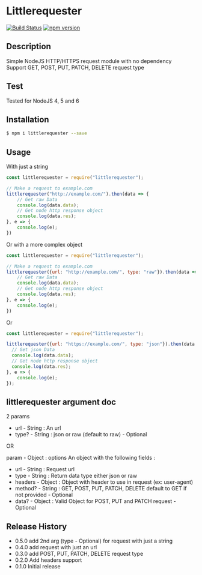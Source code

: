 # Littlerequester

[![Build Status](https://travis-ci.org/AzSiAz/Littlerequester.svg?branch=master)](https://travis-ci.org/AzSiAz/Littlerequester)
[![npm version](https://img.shields.io/npm/v/littlerequester.svg)](https://www.npmjs.com/package/littlerequester)
<!--[![Downloads](https://img.shields.io/npm/dt/littlerequester.svg)](https://www.npmjs.com/package/littlerequester)-->

## Description

Simple NodeJS HTTP/HTTPS request module with no dependency      
Support GET, POST, PUT, PATCH, DELETE request type      

## Test
Tested for NodeJS 4, 5 and 6     

## Installation
```sh
$ npm i littlerequester --save
```

## Usage
With just a string
```js
const littlerequester = require("littlerequester");

// Make a request to example.com
littlerequester("http://example.com/").then(data => {
    // Get raw Data
    console.log(data.data);
    // Get node http response object
    console.log(data.res);
}, e => {
    console.log(e);
})
```
Or with a more complex object
```js
const littlerequester = require("littlerequester");

// Make a request to example.com
littlerequester({url: "http://example.com/", type: "raw"}).then(data => {
    // Get raw Data
    console.log(data.data);
    // Get node http response object
    console.log(data.res);
}, e => {
    console.log(e);
})
```
Or
```js
const littlerequester = require("littlerequester");

littlerequester({url: "https://example.com/", type: "json"}).then(data => {
  // Get json Data
  console.log(data.data);
  // Get node http response object
  console.log(data.res);
}, e => {
    console.log(e);
});
```

## littlerequester argument doc

2 params
- url - String : An url      
- type? - String : json or raw (default to raw) - Optional       

OR    

param - Object : options An object with the following fields :        
- url - String : Request url       
- type - String : Return data type either json or raw      
- headers - Object : Object with header to use in request (ex: user-agent)    
- method? - String : GET, POST, PUT, PATCH, DELETE default to GET if not provided - Optional     
- data? - Object : Valid Object for POST, PUT and PATCH request - Optional     

## Release History

* 0.5.0 add 2nd arg (type - Optional) for request with just a string
* 0.4.0 add request with just an url
* 0.3.0 add POST, PUT, PATCH, DELETE request type
* 0.2.0 Add headers support
* 0.1.0 Initial release
